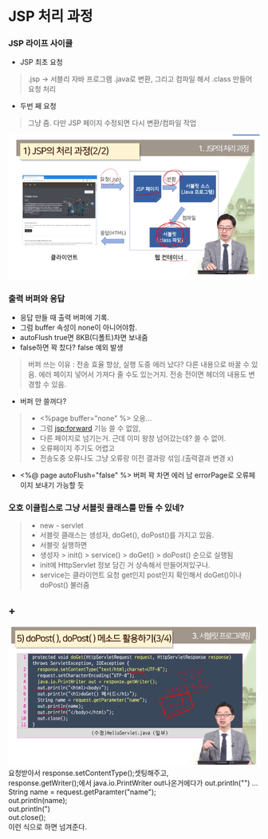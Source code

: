# JSP 처리 과정

### JSP 라이프 사이클
- JSP 최초 요청
> .jsp -> 서블리 자바 프로그램 .java로 변환,
> 그리고 컴파일 해서 .class 만들어 요청 처리
- 두번 째 요청
> 그냥 줌. 다만 JSP 페이지 수정되면 다시 변환/컴파일 작업

![img_4.png](img_4.png)

### 출력 버퍼와 응답
- 응답 만들 때 출력 버퍼에 기록.
- 그럼 buffer 속성이 none이 아니어야함.
- autoFlush true면 8KB(디폴트)차면 보내줌
- false하면 꽉 찼다? false 예외 발생
> 버퍼 쓰는 이유 : 전송 효율 향상, 실행 도중 에러 났다? 다른 내용으로 바꿀 수 있음.
> 에러 페이지 넣어서 가져다 줄 수도 있는거지. 전송 전이면 헤더의 내용도 변경할 수 있음.

- 버퍼 안 쓸꺼다?
> - <%page buffer="none" %> 오옹...
> - 그럼 <jsp:forward> 기능 쓸 수 없암,
> - 다른 페이지로 넘기는거. 근데 이미 왕창 넘어갔는데? 쓸 수 없어.
> - 오류페이지 주기도 어렵고
> - 전송도중 오류나도 그냥 오류랑 이전 결과랑 섞임.(출력결과 변경 x)

- <%@ page autoFlush="false" %> 버퍼 꽉 차면 에러 남 errorPage로 오류페이지 보내기 가능할 듯


### 오호 이클립스로 그냥 서블릿 클래스를 만들 수 있네?
> - new - servlet
> - 서블릿 클래스는 생성자, doGet(), doPost()를 가지고 있음.
> - 서블릿 실행하면
> - 생성자 > init() > service() > doGet() > doPost() 순으로 실행됨
> - init에 HttpServlet 정보 담긴 거 상속해서 만들어져있구나.
> - service는 클라이언트 요청 get인지 post인지 확인해서 doGet()이나 doPost() 불러줌


## +
![img_5.png](img_5.png)
요청받아서 response.setContentType();셋팅해주고,  
response.getWriter();에서 java.io.PrintWriter out나온거에다가
out.println("<html><body>")
...
String name = request.getParamter("name");  
out.println(name);  
out.println("</body></html>)  
out.close();  
이런 식으로 하면 넘겨준다.  